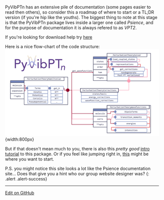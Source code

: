 PyVibPTn has an extensive pile of documentation (some pages easier to read then others),
so consider this a roadmap of where to start or a TL;DR version (if you're hip like the youths).
The biggest thing to note at this stage is that the PyVibPTn package lives inside a larger one called _Psience_,
and for the purpose of documentation it is always refered to as _VPT2_.

If you're looking for download help try [here](https://mccoygroup.github.io/Psience/)

Here is a nice flow-chart of the code structure:
![VPT-flowchart](vpt_codeflow.png){width:800px}

But if that doesn't mean much to you, there is also this _pretty good_ [intro tutorial](https://mccoygroup.github.io/Psience/AnneDocs.html) to this package.
Or if you feel like jumping right in, [this](https://mccoygroup.github.io/Psience/Psience/VPT2.html) might be where you want to start.

P.S. you might notice this site looks a lot like the Psience documentation site... Does that give you a hint who our group website designer was?
{: .alert .alert-success}

---
[Edit on GitHub](https://github.com/McCoyGroup/References/edit/gh-pages/McCoy%20Group%20Code%20Academy/PyVibPackages/PyVibPTn.md)
